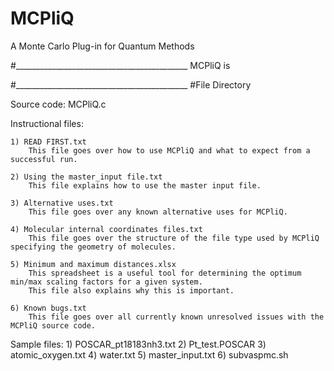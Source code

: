 # MCPliQ
A Monte Carlo Plug-in for Quantum Methods

#___________________________________________
MCPliQ is 


#___________________________________________
#File Directory

Source code:
  MCPliQ.c

Instructional files:

    1) READ FIRST.txt
        This file goes over how to use MCPliQ and what to expect from a successful run.
    
    2) Using the master_input file.txt
        This file explains how to use the master input file.
        
    3) Alternative uses.txt
        This file goes over any known alternative uses for MCPliQ.
    
    4) Molecular internal coordinates files.txt
        This file goes over the structure of the file type used by MCPliQ specifying the geometry of molecules.
    
    5) Minimum and maximum distances.xlsx
        This spreadsheet is a useful tool for determining the optimum min/max scaling factors for a given system.
        This file also explains why this is important.
    
    6) Known bugs.txt
        This file goes over all currently known unresolved issues with the MCPliQ source code.
    

Sample files:
    1) POSCAR_pt18183nh3.txt
    2) Pt_test.POSCAR
    3) atomic_oxygen.txt
    4) water.txt
    5) master_input.txt
    6) subvaspmc.sh
